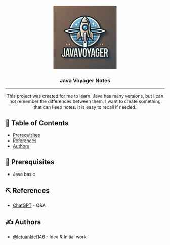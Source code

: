 <p align="center">
  <a href="" rel="noopener">
 <img width=200px height=200px src="./img/java-VOYAGER.webp" alt="logo"></a>
</p>

<h3 align="center">Java Voyager Notes</h3>



---

<p align="center"> This project was created for me to learn. Java has many versions, but I can not remember the differences between them. I want to create something that can keep notes. It is easy to recall if needed.
    <br> 
</p>

## 📝 Table of Contents

- [Prerequisites](#prerequisites)
- [References](#references)
- [Authors](#authors)

## 🧐 Prerequisites <a name = "prerequisites"></a>

- Java basic

## ⛏️ References <a name = "references"></a>

- [ChatGPT](https://chatgpt.com/) - Q&A

## ✍️ Authors <a name = "authors"></a>

- [@letuankiet146](https://github.com/letuankiet146) - Idea & Initial work

